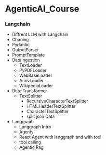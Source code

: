 # AgenticAI_Course
### Langchain
- Diffrent LLM with Langchain
- Chaning
- Pydantic
- OutputParser
- PromptTemplate
- DataIngestion
    - TextLoader
    - PyPDFLoader
    - WebBaseLoader
    - ArxivLoader
    - WikipediaLoader
- Data Transformer
    - TextSplitter
        -  RecursiveCharacterTextSplitter
        - HTMLHeaderTextSplitter 
        - CharacterTextSplitter
        - split json Data
- Langgraph
    - Langgraph Intro
    - Agents
    - React Agent with langgraph and with tool
    - tool calling
    - Agentic Rag

